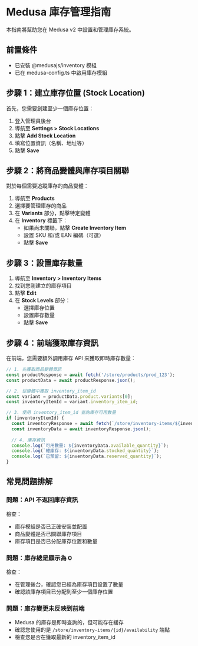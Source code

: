 # Medusa 庫存管理指南

本指南將幫助您在 Medusa v2 中設置和管理庫存系統。

## 前置條件

- 已安裝 @medusajs/inventory 模組
- 已在 medusa-config.ts 中啟用庫存模組

## 步驟 1：建立庫存位置 (Stock Location)

首先，您需要創建至少一個庫存位置：

1. 登入管理員後台
2. 導航至 **Settings > Stock Locations**
3. 點擊 **Add Stock Location**
4. 填寫位置資訊（名稱、地址等）
5. 點擊 **Save**

## 步驟 2：將商品變體與庫存項目關聯

對於每個需要追蹤庫存的商品變體：

1. 導航至 **Products**
2. 選擇要管理庫存的商品
3. 在 **Variants** 部分，點擊特定變體
4. 在 **Inventory** 標籤下：
   - 如果尚未關聯，點擊 **Create Inventory Item**
   - 設置 SKU 和/或 EAN 編碼（可選）
   - 點擊 **Save**

## 步驟 3：設置庫存數量

1. 導航至 **Inventory > Inventory Items**
2. 找到您剛建立的庫存項目
3. 點擊 **Edit**
4. 在 **Stock Levels** 部分：
   - 選擇庫存位置
   - 設置庫存數量
   - 點擊 **Save**

## 步驟 4：前端獲取庫存資訊

在前端，您需要額外調用庫存 API 來獲取即時庫存數量：

```javascript
// 1. 先獲取商品變體資訊
const productResponse = await fetch('/store/products/prod_123');
const productData = await productResponse.json();

// 2. 從變體中獲取 inventory_item_id
const variant = productData.product.variants[0];
const inventoryItemId = variant.inventory_item_id;

// 3. 使用 inventory_item_id 查詢庫存可用數量
if (inventoryItemId) {
  const inventoryResponse = await fetch(`/store/inventory-items/${inventoryItemId}/availability`);
  const inventoryData = await inventoryResponse.json();
  
  // 4. 庫存資訊
  console.log(`可用數量: ${inventoryData.available_quantity}`);
  console.log(`總庫存: ${inventoryData.stocked_quantity}`);
  console.log(`已預留: ${inventoryData.reserved_quantity}`);
}
```

## 常見問題排解

### 問題：API 不返回庫存資訊

檢查：
- 庫存模組是否已正確安裝並配置
- 商品變體是否已關聯庫存項目
- 庫存項目是否已分配庫存位置和數量

### 問題：庫存總是顯示為 0

檢查：
- 在管理後台，確認您已經為庫存項目設置了數量
- 確認該庫存項目已分配到至少一個庫存位置

### 問題：庫存變更未反映到前端

- Medusa 的庫存是即時查詢的，但可能存在緩存
- 確認您使用的是 `/store/inventory-items/{id}/availability` 端點
- 檢查您是否在獲取最新的 inventory_item_id
